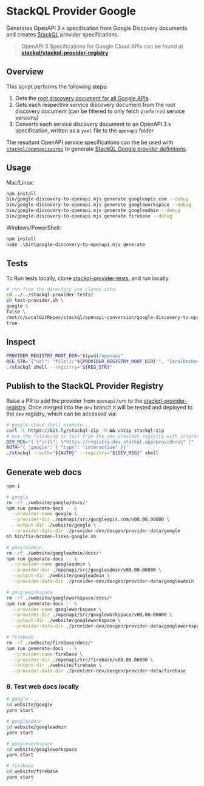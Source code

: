 # StackQL Provider Google

Generates OpenAPI 3.x specification from Google Discovery documents and creates [StackQL](https://github.com/stackql/stackql) provider specifications.

> OpenAPI 3 Specifications for Google Cloud APIs can be found at [__stackql/stackql-provider-registry__](https://github.com/stackql/stackql-provider-registry/tree/dev/providers/src/googleapis.com/v00.00.00000/services)

## Overview

This script performs the following steps:
1. Gets the [root discovery document for all Google APIs](https://discovery.googleapis.com/discovery/v1/apis)
2. Gets each respective service discovery document from the root discovery document (can be filtered to only fetch `preferred` service versions)
3. Converts each service discovery document to an OpenAPI 3.x specification, written as a `yaml` file to the `openapi` folder

The resultant OpenAPI service specifications can the be used with [`stackql/openapisaurus`](https://github.com/stackql/openapisaurus) to generate [StackQL Google provider definitions](https://registry.stackql.io/providers/google/).

## Usage

Mac/Linux:

```bash
npm install
bin/google-discovery-to-openapi.mjs generate googleapis.com --debug
bin/google-discovery-to-openapi.mjs generate googleworkspace --debug
bin/google-discovery-to-openapi.mjs generate googleadmin --debug
bin/google-discovery-to-openapi.mjs generate firebase --debug
```

Windows/PowerShell:
    
```powershell
npm install
node .\bin\google-discovery-to-openapi.mjs generate
```

## Tests

To Run tests locally, clone [stackql-provider-tests](https://github.com/stackql/stackql-provider-tests), and run locally:

```bash
# run from the directory you cloned into
cd ../../stackql-provider-tests/
sh test-provider.sh \
google \
false \
/mnt/c/LocalGitRepos/stackql/openapi-conversion/google-discovery-to-openapi/openapi \
true
```

## Inspect

```bash
PROVIDER_REGISTRY_ROOT_DIR="$(pwd)/openapi"
REG_STR='{"url": "file://'${PROVIDER_REGISTRY_ROOT_DIR}'", "localDocRoot": "'${PROVIDER_REGISTRY_ROOT_DIR}'", "verifyConfig": {"nopVerify": true}}'
./stackql shell --registry="${REG_STR}"
```

## Publish to the StackQL Provider Registry

Raise a PR to add the provider from `openapi/src` to the [stackql-provider-registry](https://github.com/stackql/stackql-provider-registry/tree/dev/providers/src).  Once merged into the `dev` branch it will be tested and deployed to the `dev` registry, which can be accessed via:

```bash
# google cloud shell example...
curl -L https://bit.ly/stackql-zip -O && unzip stackql-zip
# use the following to test from the dev provider registry with interactiva authentication
DEV_REG="{ \"url\": \"https://registry-dev.stackql.app/providers\" }"
AUTH='{ "google": { "type": "interactive" }}'
./stackql --auth="${AUTH}" --registry="${DEV_REG}" shell
```

## Generate web docs

```bash
npm i

# google
rm -rf ./website/google/docs/*
npm run generate-docs -- \
  --provider-name google \
  --provider-dir ./openapi/src/googleapis.com/v00.00.00000 \
  --output-dir ./website/google \
  --provider-data-dir ./provider-dev/docgen/provider-data/google
sh bin/fix-broken-links-google.sh   

# googleadmin
rm -rf ./website/googleadmin/docs/*
npm run generate-docs -- \
  --provider-name googleadmin \
  --provider-dir ./openapi/src/googleadmin/v00.00.00000 \
  --output-dir ./website/googleadmin \
  --provider-data-dir ./provider-dev/docgen/provider-data/googleadmin

# googleworkspace
rm -rf ./website/googleworkspace/docs/*
npm run generate-docs -- \
  --provider-name googleworkspace \
  --provider-dir ./openapi/src/googleworkspace/v00.00.00000 \
  --output-dir ./website/googleworkspace \
  --provider-data-dir ./provider-dev/docgen/provider-data/googleworkspace

# firebase
rm -rf ./website/firebase/docs/*
npm run generate-docs -- \
  --provider-name firebase \
  --provider-dir ./openapi/src/firebase/v00.00.00000 \
  --output-dir ./website/firebase \
  --provider-data-dir ./provider-dev/docgen/provider-data/firebase
```  

### 8. Test web docs locally

```bash
# google
cd website/google
yarn start

# googleadmin
cd website/googleadmin
yarn start

# googleworkspace
cd website/googleworkspace
yarn start

# firebase
cd website/firebase
yarn start
```
